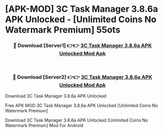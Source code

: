 # [APK-MOD] 3C Task Manager 3.8.6a APK Unlocked - [Unlimited Coins No Watermark Premium] 55ots



<div align="center">
<h3>🔴 Download [Server1] 👉👉 <a href="https://momento.my/?title=3C_Task_Manager_3.8.6a_APK_Unlocked">3C Task Manager 3.8.6a APK Unlocked Mod Apk</a></h3><br>

<h3>🔴 Download [Server2] 👉👉 <a href="https://momento.my/?title=3C_Task_Manager_3.8.6a_APK_Unlocked">3C Task Manager 3.8.6a APK Unlocked Mod Apk</a></h3>
</div>



Download 3C Task Manager 3.8.6a APK Unlocked 

Free APK MOD 3C Task Manager 3.8.6a APK Unlocked [Unlimited Coins No Watermark Premium]

Download 3C Task Manager 3.8.6a APK Unlocked [Unlimited Coins No Watermark Premium] Mod For Android
